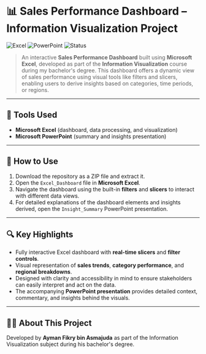 # 📊 Sales Performance Dashboard – Information Visualization Project

![Excel](https://img.shields.io/badge/Tool-Microsoft_Excel-blue?logo=microsoft-excel)
![PowerPoint](https://img.shields.io/badge/Slides-PowerPoint-orange?logo=microsoft-powerpoint)
![Status](https://img.shields.io/badge/Project-Type_Individual_Project-informational)

> An interactive **Sales Performance Dashboard** built using **Microsoft Excel**, developed as part of the **Information Visualization** course during my bachelor's degree. This dashboard offers a dynamic view of sales performance using visual tools like filters and slicers, enabling users to derive insights based on categories, time periods, or regions.

---

## 🧰 Tools Used

- **Microsoft Excel** (dashboard, data processing, and visualization)
- **Microsoft PowerPoint** (summary and insights presentation)

---

## 🚀 How to Use

1. Download the repository as a ZIP file and extract it.
2. Open the `Excel_Dashboard` file in **Microsoft Excel**.
3. Navigate the dashboard using the built-in **filters** and **slicers** to interact with different data views.
4. For detailed explanations of the dashboard elements and insights derived, open the `Insight_Summary` PowerPoint presentation.

---

## 🔍 Key Highlights

- Fully interactive Excel dashboard with **real-time slicers** and **filter controls**.
- Visual representation of **sales trends**, **category performance**, and **regional breakdowns**.
- Designed with clarity and accessibility in mind to ensure stakeholders can easily interpret and act on the data.
- The accompanying **PowerPoint presentation** provides detailed context, commentary, and insights behind the visuals.

---

## 🙋‍♂️ About This Project

Developed by **Ayman Fikry bin Asmajuda** as part of the Information Visualization subject during his bachelor's degree.
